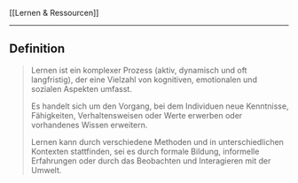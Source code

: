 [[Lernen & Ressourcen]]

---

## Definition
>Lernen ist ein komplexer Prozess (aktiv, dynamisch und oft langfristig), der eine Vielzahl von kognitiven, emotionalen und sozialen Aspekten umfasst.
>
>Es handelt sich um den Vorgang, bei dem Individuen neue Kenntnisse, Fähigkeiten, Verhaltensweisen oder Werte erwerben oder vorhandenes Wissen erweitern.
>
>Lernen kann durch verschiedene Methoden und in unterschiedlichen Kontexten stattfinden, sei es durch formale Bildung, informelle Erfahrungen oder durch das Beobachten und Interagieren mit der Umwelt.
